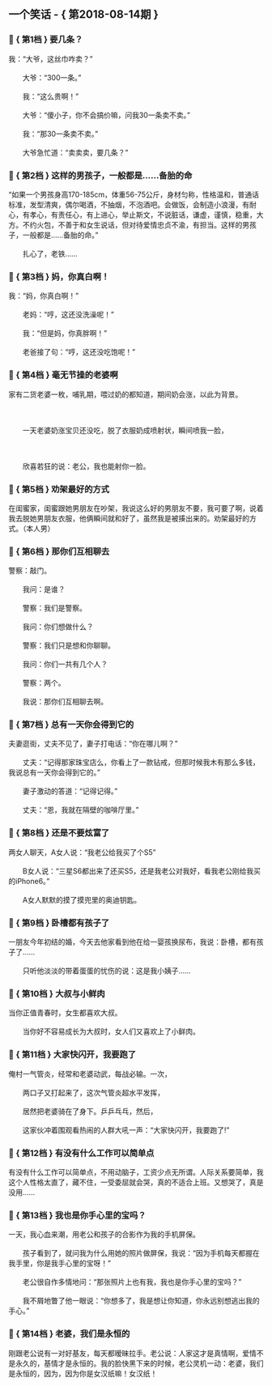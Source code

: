 ## 一个笑话 - { 第2018-08-14期 }
</hr>

### :jack_o_lantern: { 第1档 } 要几条？
我：“大爷，这丝巾咋卖？”<br/><br/>　　大爷：“300一条。”<br/><br/>　　我：“这么贵啊！”<br/><br/>　　大爷：“傻小子，你不会搞价嘛，问我30一条卖不卖。”<br/><br/>　　我：“那30一条卖不卖。”<br/><br/>　　大爷急忙道：“卖卖卖，要几条？”


### :jack_o_lantern: { 第2档 } 这样的男孩子，一般都是……备胎的命
“如果一个男孩身高170-185cm，体重56-75公斤，身材匀称，性格温和，普通话标准，发型清爽，偶尔喝酒，不抽烟，不泡酒吧。会做饭，会制造小浪漫，有耐心，有孝心，有责任心，有上进心，举止斯文，不说脏话，谦虚，谨慎，稳重，大方。不约火包，不善于和女生说话，但对待爱情忠贞不渝，有担当。这样的男孩子，一般都是……备胎的命。”<br/><br/>　　扎心了，老铁……


### :jack_o_lantern: { 第3档 } 妈，你真白啊！
我：“妈，你真白啊！”<br/><br/>　　老妈：“哼，这还没洗澡呢！”<br/><br/>　　我：“但是妈，你真胖啊！”<br/><br/>　　老爸接了句：“哼，这还没吃饱呢！”


### :jack_o_lantern: { 第4档 } 毫无节操的老婆啊
家有二货老婆一枚，哺乳期，喂过奶的都知道，期间奶会涨，以此为背景。<br/><br/><br/><br/>　　一天老婆奶涨宝贝还没吃，脱了衣服奶成喷射状，瞬间喷我一脸，<br/><br/><br/><br/>　　欣喜若狂的说：老公，我也能射你一脸。


### :jack_o_lantern: { 第5档 } 劝架最好的方式
在闺蜜家，闺蜜跟她男朋友在吵架，我说这么好的男朋友不要，我可要了啊，说着我去脱她男朋友衣服，他俩瞬间就和好了，虽然我是被揍出来的。劝架最好的方式。（本人男）


### :jack_o_lantern: { 第6档 } 那你们互相聊去
警察：敲门。<br/><br/>　　我问：是谁？<br/><br/>　　警察：我们是警察。<br/><br/>　　我问：你们想做什么？<br/><br/>　　警察：我们只是想和你聊聊。<br/><br/>　　我问：你们一共有几个人？<br/><br/>　　警察：两个。<br/><br/>　　我说：那你们互相聊去啊。


### :jack_o_lantern: { 第7档 } 总有一天你会得到它的
夫妻逛街，丈夫不见了，妻子打电话：“你在哪儿啊？”<br/><br/>　　丈夫：“记得那家珠宝店么，你看上了一款钻戒，但那时候我木有那么多钱，我说总有一天你会得到它的。”<br/><br/>　　妻子激动的答道：“记得记得。”<br/><br/>　　丈夫：“恩，我就在隔壁的咖啡厅里。”


### :jack_o_lantern: { 第8档 } 还是不要炫富了
两女人聊天，A女人说：“我老公给我买了个S5”<br/><br/>　　B女人说：“三星S6都出来了还买S5，还是我老公对我好，看我老公刚给我买的iPhone6。”<br/><br/>　　A女人默默的摸了摸兜里的奥迪钥匙。


### :jack_o_lantern: { 第9档 } 卧槽都有孩子了
一朋友今年初结的婚，今天去他家看到他在给一婴孩换尿布，我说：卧槽，都有孩子了……<br/><br/>　　只听他淡淡的带着蛋蛋的忧伤的说：这是我小姨子……


### :jack_o_lantern: { 第10档 } 大叔与小鲜肉
当你正值青春时，女生都喜欢大叔。<br/><br/>　　当你好不容易成长为大叔时，女人们又喜欢上了小鲜肉。


### :jack_o_lantern: { 第11档 } 大家快闪开，我要跑了
俺村一气管炎，经常和老婆动武，每战必输。一次，<br/><br/>　　两口子又打起来了，这次气管炎超水平发挥，<br/><br/>　　居然把老婆骑在了身下。乒乒乓乓，然后，<br/><br/>　　这家伙冲着围观看热闹的人群大吼一声：“大家快闪开，我要跑了!”


### :jack_o_lantern: { 第12档 } 有没有什么工作可以简单点
有没有什么工作可以简单点，不用动脑子，工资少点无所谓。人际关系要简单，我这个人性格太直了，藏不住，一受委屈就会哭，真的不适合上班。又想哭了，真是没用……


### :jack_o_lantern: { 第13档 } 我也是你手心里的宝吗？
一天，我心血来潮，用老公和孩子的合影作为我的手机屏保。<br/><br/>　　孩子看到了，就问我为什么用她的照片做屏保，我说：“因为手机每天都握在我手里，你是我手心里的宝呀！”<br/><br/>　　老公很自作多情地问：“那张照片上也有我，我也是你手心里的宝吗？”<br/><br/>　　我不屑地瞥了他一眼说：“你想多了，我是想让你知道，你永远别想逃出我的手心。”


### :jack_o_lantern: { 第14档 } 老婆，我们是永恒的
刚跟老公说有一对好基友，每天都暧昧拉手。老公说：人家这才是真情啊，爱情不是永久的，基情才是永恒的。我的脸快黑下来的时候，老公灵机一动：老婆，我们是永恒的，因为，因为你是女汉纸嘛！女汉纸！

